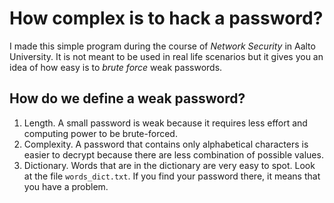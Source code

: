 # How complex is to hack a password? 

I made this simple program during the course of _Network Security_ in Aalto University. 
It is not meant to be used in real life scenarios but it gives you an idea of how easy is to _brute force_
weak passwords. 

## How do we define a weak password? 
1. Length. A small password is weak because it requires less effort and
computing power to be brute-forced.
2. Complexity. A password that contains only alphabetical characters is easier to decrypt because
there are less combination of possible values.
3. Dictionary. Words that are in the dictionary are very easy to spot. Look at the file `words_dict.txt`.
If you find your password there, it means that you have a problem.
